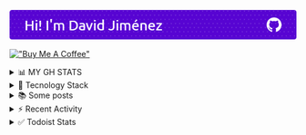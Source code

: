 ![header](/header.png)

[!["Buy Me A Coffee"](https://www.buymeacoffee.com/assets/img/custom_images/orange_img.png)](https://www.buymeacoffee.com/dubisdev)
  
<details>
<summary>📊 MY GH STATS</summary>
</br>
<p align="center">
  <img style="width: 43%; padding: 0px;" src="https://github-readme-stats.vercel.app/api?username=dubisdev&show_icons=true&theme=radical&hide_border=true" alt="dubisdev stats" />
<img style="width: 43%; padding: 0px" src="https://github-readme-streak-stats.herokuapp.com/?user=dubisdev&theme=radical&hide_border=true" alt="Github Streak" />
<img style="width: 43%" src="https://github-readme-stats.vercel.app/api/top-langs/?username=dubisdev&layout=compact&theme=radical&hide_border=true" alt="Top Languages" />
</details>

<details>
<summary>🚀 Tecnology Stack</summary>
</br>
<p align="center">
  <img alt="NodeJS" src="https://img.shields.io/badge/-Nodejs-43853d?style=flat-square&logo=Node.js&logoColor=white" />
  <img alt="TypeScript" src="https://img.shields.io/badge/-TypeScript-007ACC?style=flat-square&logo=typescript&logoColor=white" />
  <img alt="React" src="https://img.shields.io/badge/-React-45b8d8?style=flat-square&logo=react&logoColor=white" />
  <img alt="MongoDB" src="https://img.shields.io/badge/-MongoDB-13aa52?style=flat-square&logo=mongodb&logoColor=white" />
  <img alt="github actions" src="https://img.shields.io/badge/-Github_Actions-2088FF?style=flat-square&logo=github-actions&logoColor=white" />
  <img alt="git" src="https://img.shields.io/badge/-Git-F05032?style=flat-square&logo=git&logoColor=white" />
  <img alt="npm" src="https://img.shields.io/badge/-NPM-CB3837?style=flat-square&logo=npm&logoColor=white" />
  <img alt="redux" src="https://img.shields.io/badge/-Redux-764ABC?style=flat-square&logo=redux&logoColor=white" />
  <img alt="PostgreSQL" src="https://img.shields.io/badge/-PostgreSQL-3d82ff?style=flat-square&logo=PostgreSQL&logoColor=white" /> 
  <img alt="Prisma" src="https://img.shields.io/badge/-Prisma-6f7580?style=flat-square&logo=prisma&logoColor=white" />
  <img alt="Webpack" src="https://img.shields.io/badge/-Webpack-8DD6F9?style=flat-square&logo=webpack&logoColor=white" /> 
  <img alt="html5" src="https://img.shields.io/badge/-HTML5-E34F26?style=flat-square&logo=html5&logoColor=white" />
  <br/>
</details>

<details>
<summary>📚 Some posts</summary>

<!-- BLOG-POST-LIST:START -->
 - [💫 Cómo integrar Google Analytics en NextJS para cumplir con la Ley de Protección de Datos ](https://dev.to/dubisdev/como-integrar-google-analytics-en-nextjs-para-cumplir-con-la-ley-de-proteccion-de-datos-4c1e) <br/> 

 - [🔥 Connecting to MongoDB from ESB Mule ](https://dev.to/dubisdev/connecting-to-mongodb-from-esb-mule-4pa5) <br/> 
<!-- BLOG-POST-LIST:END -->

</details>

<details>
<summary>⚡ Recent Activity</summary>
<br/>
  
<!--START_SECTION:activity-->
1. 🗣 Commented on [#60449](https://github.com/DefinitelyTyped/DefinitelyTyped/issues/60449) in [DefinitelyTyped/DefinitelyTyped](https://github.com/DefinitelyTyped/DefinitelyTyped)
2. 💪 Opened PR [#60449](https://github.com/DefinitelyTyped/DefinitelyTyped/pull/60449) in [DefinitelyTyped/DefinitelyTyped](https://github.com/DefinitelyTyped/DefinitelyTyped)
3. ❗️ Opened issue [#17](https://github.com/dubisdev/cerebro-todoist/issues/17) in [dubisdev/cerebro-todoist](https://github.com/dubisdev/cerebro-todoist)
4. 💪 Opened PR [#557](https://github.com/cerebroapp/cerebro/pull/557) in [cerebroapp/cerebro](https://github.com/cerebroapp/cerebro)
5. 🗣 Commented on [#12](https://github.com/dubisdev/cerebro-todoist/issues/12) in [dubisdev/cerebro-todoist](https://github.com/dubisdev/cerebro-todoist)
<!--END_SECTION:activity-->

</details>

<details>
<summary>✅ Todoist Stats</summary>
<br/>
  
<!-- TODO-IST:START -->
🏆  19,194 Karma Points           
🌸  Completed 0 tasks today           
✅  Completed 3,172 tasks so far           
⏳  Longest streak is 24 days
<!-- TODO-IST:END -->

</details>


